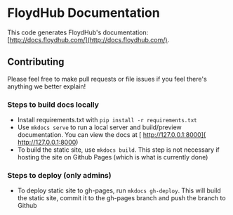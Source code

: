 # FloydHub Documentation
This code generates FloydHub's documentation: [http://docs.floydhub.com/](http://docs.floydhub.com/). 

## Contributing
Please feel free to make pull requests or file issues if you feel there's anything we better explain!

### Steps to build docs locally
* Install requirements.txt with `pip install -r requirements.txt`
* Use `mkdocs serve` to run a local server and build/preview documentation. You can view the docs at [ http://127.0.0.1:8000]( http://127.0.0.1:8000)
* To build the static site, use `mkdocs build`. This step is not necessary if hosting the site on Github Pages (which is what is currently done)

### Steps to deploy (only admins)
* To deploy static site to gh-pages, run `mkdocs gh-deploy`. This will build the static site, commit it to the gh-pages branch and push the branch to Github
